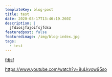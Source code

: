 ```yaml
---
templateKey: blog-post
title: test
date: 2020-03-17T13:46:19.260Z
description: |
  jfdiosjfajoifsjfdsa
featuredpost: false
featuredimage: /img/blog-index.jpg
tags:
  - test
---
```

[fdjsf](https://www.youtube.com/watch?v=8uLkyow95so)

[](https://www.youtube.com/watch?v=8uLkyow95so)<https://www.youtube.com/watch?v=8uLkyow95so>
